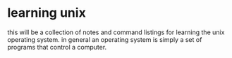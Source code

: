 # learning unix

this will be a collection of notes and command listings for learning the unix operating system.  in general an operating system is simply a set of programs that control a computer. 
